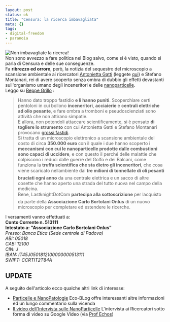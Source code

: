 ```yaml
--- 
layout: post
status: ok
title: "Censura: la ricerca imbavagliata"
meta: {}
tags: 
- digital-freedom
- paranoia
---
```

![Non imbavagliate la ricerca!](/download/20060317_Imbavagliata.jpg)  
Non sono avvezzo a fare politica nel Blog salvo, come si è visto, quando si parla di Censura e delle sue conseguenze.  
Fa <strong>ribrezzo ed orrore</strong>, però, la notizia del sequestro del microscopio a scansione ambientale ai ricercatori [Antonietta Gatti](http://europa.eu.int/information_society/istevent/2004/cf/viewpeopledetail.cfm?people_id=3509) (leggete [qui](http://www.osservatoriobalcani.org/article/articleview/3723/1/150/)) e Stefano Montanari, rei di avere scoperto senza ombra di dubbio gli effetti devastanti sull'organismo umano degli inceneritori e delle [nanoparticelle](http://www.beppegrillo.it/2005/05/le_nanoparticel.html).  
Leggo su [Beppe Grillo](http://www.beppegrillo.it/2006/03/la_ricerca_imba.html) :
> Hanno dato troppo fastidio <strong>e li hanno puniti</strong>. Scoperchiare certi pentoloni in cui bollono <strong>inceneritori</strong>, <strong>acciaierie </strong>e <strong>centrali elettriche ad olio pesante</strong>, e fare ombra a tromboni e pseudoscienziati sono attività che non attirano simpatie.  
>E allora, non potendoli attaccare scientificamente, si è pensato <strong>di togliere lo strumento</strong> con cui Antonietta Gatti e Stefano Montanari provocano [grossi fastidi](http://www.beppegrillo.it/2005/12/ferramenta_ambu.html).  
> Si tratta di un microscopio elettronico a scansione ambientale del costo di circa <strong>350.000 euro </strong>con il quale i due hanno scoperto i <strong>meccanismi con cui le nanoparticelle prodotte dalle combustioni sono capaci di uccidere</strong>, e con questo il perché delle malattie che colpiscono i reduci dalle guerre del Golfo e dei Balcani, come funziona la <strong>truffa scientifica che sta dietro gli inceneritori</strong>, che cosa viene scaricato nellambiente dai <strong>tre milioni di tonnellate di oli pesanti bruciati ogni anno</strong> da una centrale elettrica e un sacco di altre cosette che hanno aperto una strada del tutto nuova nel campo della medicina.  
Bene, LastknightDotCom <strong>partecipa alla sottoscrizione</strong> per lacquisto da parte della <strong>Associazione Carlo Bortolani Onlus</strong> di un nuovo microscopio per completare ed estendere le ricerche.  
  
I versamenti vanno effettuati a:  
<strong>Conto Corrente n. 513111</strong>  
<strong>Intestato a: "Associazione Carlo Bortolani Onlus"</strong>  
<em>Presso: Banca Etica (Sede centrale di Padova)  
ABI: 05018  
CAB: 12100   
CIN: J  
IBAN: IT45J0501812100000000513111  
SWIFT: CCRTIT2T84A</em>  
## UPDATE  
A seguito dell'articolo ecco qualche altri link di interesse:
* [Particelle e NanoPatologie](http://www.ecoblog.it/post/1263/nanoparticelle-e-nanopatologie)
   Eco-BLog offre interessanti altre informazioni ed un lungo commentario sulla vicenda
* [Il video dell'Intervista sulle NanoParticelle](http://video.google.com/videoplay?docid=7395495186822276391&q=nanopatologie)
   L'intervista ai Ricercatori sotto forma di video su Google Video (via [Prof Echos](http://ilprofessorechos.blogosfere.it/index.html)) 
